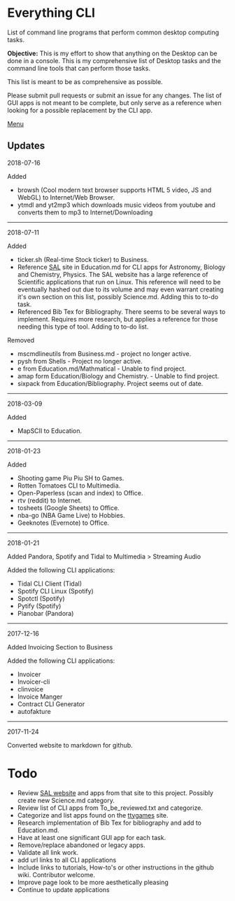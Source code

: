 # Everything CLI
List of command line programs that perform common desktop computing tasks. 

**Objective:** This is my effort to show that anything on the Desktop can be
done in a console. This is my comprehensive list of Desktop tasks and the
command line tools that can perform those tasks.

This list is meant to be as comprehensive as possible. 

Please submit pull requests or submit an issue for any changes. The list of GUI
apps is not meant to be complete, but only serve as a reference when looking
for a possible replacement by the CLI app. 

[Menu](menu.md)

## Updates

2018-07-16

Added

* browsh (Cool modern text browser supports HTML 5 video, JS and WebGL) to Internet/Web Browser.
* ytmdl and yt2mp3 which downloads music videos from youtube and converts them to mp3 to Internet/Downloading

---

2018-07-11

Added

* ticker.sh (Real-time Stock ticker) to Business. 
* Reference [SAL](http://sai.msu.su/sal/) site in Education.md for CLI apps for Astronomy, Biology and Chemistry, Physics. The SAL website has a large reference of Scientific applications that run on Linux. This reference will need to be eventually hashed out due to its volume and may even warrant creating it's own section on this list, possibly Science.md. Adding this to to-do task.
* Referenced Bib Tex for Bibliography. There seems to be several ways to implement. Requires more research, but applies a reference for those needing this type of tool. Adding to to-do list.

Removed

* mscmdlineutils from Business.md - project no longer active. 
* pysh from Shells - Project no longer active.
* e from Education.md/Mathmatical - Unable to find project.
* amap form Education/Biology and Chemistry. - Unable to find project.
* sixpack from Education/Bibliography. Project seems out of date.

---

2018-03-09

Added

* MapSCII to Education.

---

2018-01-23

Added 

* Shooting game Piu Piu SH to Games.
* Rotten Tomatoes CLI to Multimedia.
* Open-Paperless (scan and index) to Office.
* rtv (reddit) to Internet.
* tosheets (Google Sheets) to Office.
* nba-go (NBA Game Live) to Hobbies.
* Geeknotes (Evernote) to Office. 

---

2018-01-21

Added Pandora, Spotify and Tidal to Multimedia > Streaming Audio

Added the following CLI applications:

* Tidal CLI Client  (Tidal)
* Spotify CLI Linux (Spotify)
* Spotctl (Spotify)
* Pytify (Spotify)
* Pianobar (Pandora)

---

2017-12-16

Added Invoicing Section to Business

Added the following CLI applications:

* Invoicer
* Invoicer-cli
* clinvoice
* Invoice Manger
* Contract CLI Generator
* autofakture

---

2017-11-24

Converted website to markdown for github.


# Todo

  * Review [SAL website](http://sai.msu.su/sal/) and apps from that site to this project. Possibly create new Science.md category.
  * Review list of CLI apps from To_be_reviewed.txt and categorize.
  * Categorize and list apps found on the [ttygames](https://ttygames.wordpress.com/) site.
  * Research implementation of Bib Tex for bibliography and add to Education.md.
  * Have at least one significant GUI app for each task.
  * Remove/replace abandoned or legacy apps.
  * Validate all link work.
  * add url links to all CLI applications
  * Include links to tutorials, How-to's or other instructions in the github wiki. Contributor welcome.
  * Improve page look to be more aesthetically pleasing
  * Continue to update applications



